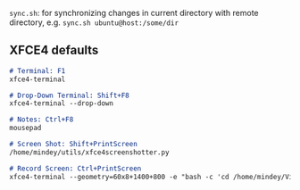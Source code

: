 
`sync.sh`: for synchronizing changes in current directory with remote directory, e.g. `sync.sh ubuntu@host:/some/dir`

## XFCE4 defaults
```markdown
# Terminal: F1
xfce4-terminal

# Drop-Down Terminal: Shift+F8
xfce4-terminal --drop-down

# Notes: Ctrl+F8
mousepad

# Screen Shot: Shift+PrintScreen
/home/mindey/utils/xfce4screenshotter.py

# Record Screen: Ctrl+PrintScreen
xfce4-terminal --geometry=60x8+1400+800 -e "bash -c 'cd /home/mindey/Videos/shots/ && /home/mindey/Projects/System/utils/recordscreen.py; exec bash'"
```
